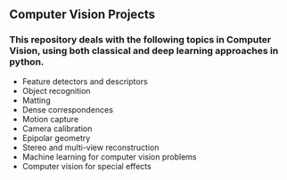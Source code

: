 ## Computer Vision Projects

### This repository deals with the following topics in Computer Vision, using both classical and deep learning approaches in python.
  - Feature detectors and descriptors
- Object recognition
- Matting
- Dense correspondences
- Motion capture
- Camera calibration
- Epipolar geometry
- Stereo and multi-view reconstruction
- Machine learning for computer vision problems
- Computer vision for special effects